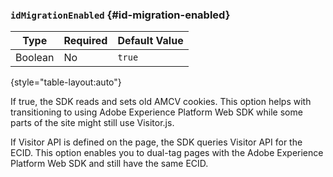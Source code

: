 ### `idMigrationEnabled` {#id-migration-enabled}

| Type | Required | Default Value |
| -------- | ------------ | ----------------- |
| Boolean  | No           | `true`              |

{style="table-layout:auto"}

If true, the SDK reads and sets old AMCV cookies. This option helps with transitioning to using Adobe Experience Platform Web SDK while some parts of the site might still use Visitor.js.

If Visitor API is defined on the page, the SDK queries Visitor API for the ECID. This option enables you to dual-tag pages with the Adobe Experience Platform Web SDK and still have the same ECID.